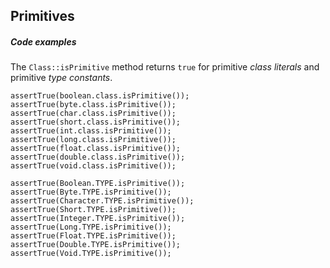 ## Primitives


##### Code examples

The `Class::isPrimitive` method returns `true` for primitive _class literals_ and primitive _type constants_.


```
assertTrue(boolean.class.isPrimitive());
assertTrue(byte.class.isPrimitive());
assertTrue(char.class.isPrimitive());
assertTrue(short.class.isPrimitive());
assertTrue(int.class.isPrimitive());
assertTrue(long.class.isPrimitive());
assertTrue(float.class.isPrimitive());
assertTrue(double.class.isPrimitive());
assertTrue(void.class.isPrimitive());

assertTrue(Boolean.TYPE.isPrimitive());
assertTrue(Byte.TYPE.isPrimitive());
assertTrue(Character.TYPE.isPrimitive());
assertTrue(Short.TYPE.isPrimitive());
assertTrue(Integer.TYPE.isPrimitive());
assertTrue(Long.TYPE.isPrimitive());
assertTrue(Float.TYPE.isPrimitive());
assertTrue(Double.TYPE.isPrimitive());
assertTrue(Void.TYPE.isPrimitive());
